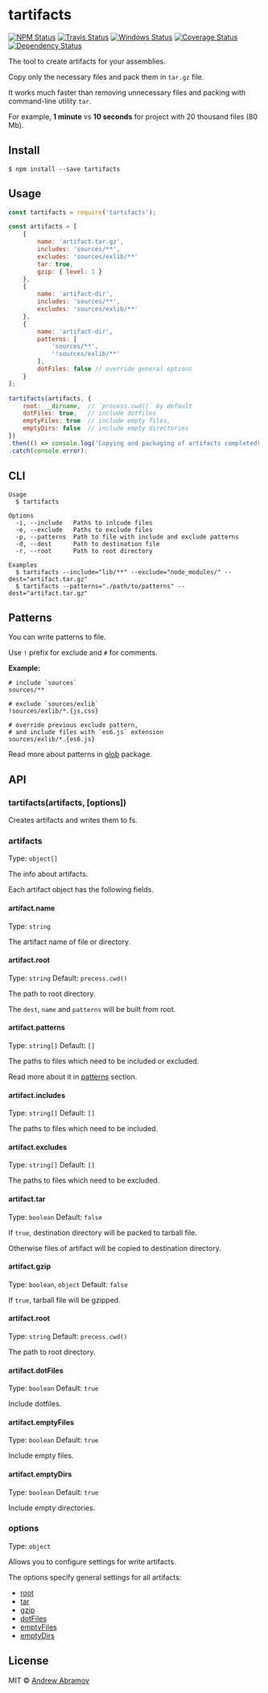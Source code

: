 tartifacts
==========

[![NPM Status][npm-img]][npm]
[![Travis Status][test-img]][travis]
[![Windows Status][appveyor-img]][appveyor]
[![Coverage Status][coverage-img]][coveralls]
[![Dependency Status][david-img]][david]

[npm]:          https://www.npmjs.org/package/tartifacts
[npm-img]:      https://img.shields.io/npm/v/tartifacts.svg

[travis]:       https://travis-ci.org/blond/tartifacts
[test-img]:     https://img.shields.io/travis/blond/tartifacts/master.svg?label=tests

[appveyor]:     https://ci.appveyor.com/project/blond/tartifacts
[appveyor-img]: https://img.shields.io/appveyor/ci/blond/tartifacts/master.svg?label=windows

[coveralls]:    https://coveralls.io/r/blond/tartifacts
[coverage-img]: https://img.shields.io/coveralls/blond/tartifacts/master.svg

[david]:        https://david-dm.org/blond/tartifacts
[david-img]:    https://img.shields.io/david/blond/tartifacts/master.svg


The tool to create artifacts for your assemblies.

Copy only the necessary files and pack them in `tar.gz` file.

It works much faster than removing unnecessary files and packing with command-line utility `tar`.

For example, **1 minute** vs **10 seconds** for project with 20 thousand files (80 Mb).

Install
-------

```
$ npm install --save tartifacts
```

Usage
-----

```js
const tartifacts = require('tartifacts');

const artifacts = [
    {
        name: 'artifact.tar.gz',
        includes: 'sources/**',
        excludes: 'sources/exlib/**'
        tar: true,
        gzip: { level: 1 }
    },
    {
        name: 'artifact-dir',
        includes: 'sources/**',
        excludes: 'sources/exlib/**'
    },
    {
        name: 'artifact-dir',
        patterns: [
            'sources/**',
            '!sources/exlib/**'
        ],
        dotFiles: false // override general options
    }
];

tartifacts(artifacts, {
    root: __dirname,  // `process.cwd()` by default
    dotFiles: true,   // include dotfiles
    emptyFiles: true  // include empty files,
    emptyDirs: false  // include empty directories
})
.then(() => console.log('Copying and packaging of artifacts completed!'))
.catch(console.error);
```

CLI
---

```
Usage
  $ tartifacts

Options
  -i, --include   Paths to inlcude files
  -e, --exclude   Paths to exclude files
  -p, --patterns  Path to file with include and exclude patterns
  -d, --dest      Path to destination file
  -r, --root      Path to root directory

Examples
  $ tartifacts --include="lib/**" --exclude="node_modules/" --dest="artifact.tar.gz"
  $ tartifacts --patterns="./path/to/patterns" --dest="artifact.tar.gz"
```

Patterns
--------

You can write patterns to file.

Use `!` prefix for exclude and `#` for comments.

**Example:**

```
# include `sources`
sources/**

# exclude `sources/exlib`
!sources/exlib/*.{js,css}

# override previous exclude pattern,
# and include files with `es6.js` extension
sources/exlib/*.{es6.js}
```

Read more about patterns in [glob](https://github.com/isaacs/node-glob#glob-primer) package.

API
---

### tartifacts(artifacts, [options])

Creates artifacts and writes them to fs.

### artifacts

Type: `object[]`

The info about artifacts.

Each artifact object has the following fields.

#### artifact.name

Type: `string`

The artifact name of file or directory.

#### artifact.root

Type: `string`
Default: `precess.cwd()`

The path to root directory.

The `dest`, `name` and `patterns` will be built from root.

#### artifact.patterns

Type: `string[]`
Default: `[]`

The paths to files which need to be included or excluded.

Read more about it in [patterns](#patterns) section.

#### artifact.includes

Type: `string[]`
Default: `[]`

The paths to files which need to be included.

#### artifact.excludes

Type: `string[]`
Default: `[]`

The paths to files which need to be excluded.

#### artifact.tar

Type: `boolean`
Default: `false`

If `true`, destination directory will be packed to tarball file.

Otherwise files of artifact will be copied to destination directory.

#### artifact.gzip

Type: `boolean`, `object`
Default: `false`

If `true`, tarball file will be gzipped.

#### artifact.root

Type: `string`
Default: `precess.cwd()`

The path to root directory.

#### artifact.dotFiles

Type: `boolean`
Default: `true`

Include dotfiles.

#### artifact.emptyFiles

Type: `boolean`
Default: `true`

Include empty files.

#### artifact.emptyDirs

Type: `boolean`
Default: `true`

Include empty directories.

### options

Type: `object`

Allows you to configure settings for write artifacts.

The options specify general settings for all artifacts:

 * [root](#artifactroot)
 * [tar](#artifacttar)
 * [gzip](#artifactgzip)
 * [dotFiles](#artifactdotfiles)
 * [emptyFiles](#artifactemptyfiles)
 * [emptyDirs](#artifactemptydirs)

License
-------

MIT © [Andrew Abramov](https://github.com/blond)
